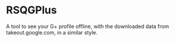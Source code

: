 # RSQGPlus
A tool to see your G+ profile offline, with the downloaded data from takeout.google.com, in a similar style.
